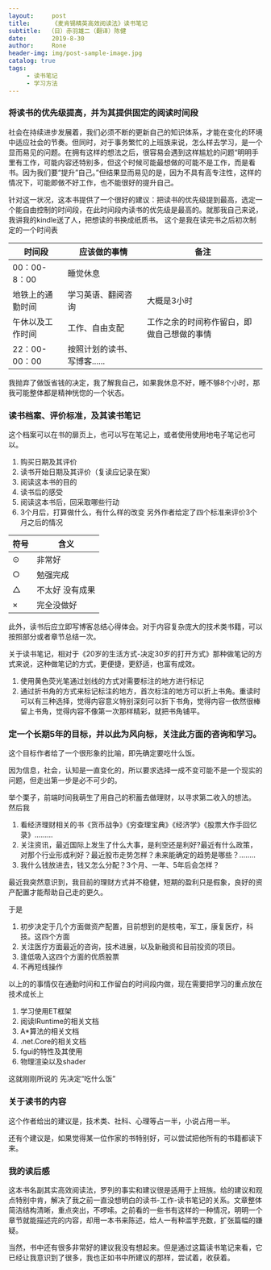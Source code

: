 ```yaml
---
layout:     post
title:      《麦肯锡精英高效阅读法》读书笔记
subtitle:  （日）赤羽雄二（翻译）陈健
date:       2019-8-30
author:     Rone
header-img: img/post-sample-image.jpg
catalog: true
tags:
     - 读书笔记
     - 学习方法
---
```



### 将读书的优先级提高，并为其提供固定的阅读时间段

社会在持续进步发展着，我们必须不断的更新自己的知识体系，才能在变化的环境中适应社会的节奏。但同时，对于事务繁忙的上班族来说，怎么样去学习，是一个显而易见的问题。在拥有这样的想法之后，很容易会遇到这样尴尬的问题“明明手里有工作，可能内容还特别多，但这个时候可能最想做的可能不是工作，而是看书。因为我们要“提升”自己。”但结果显而易见的是，因为不具有高专注性，这样的情况下，可能即做不好工作，也不能很好的提升自己。

针对这一状况，这本书提供了一个很好的建议：把读书的优先级提到最高，选定一个能自由控制的时间段，在此时间段内读书的优先级是最高的。就那我自己来说，我讲我的kindle送了人，把想读的书换成纸质书。
这个是我在读完书之后初次制定的一个时间表

 时间段 | 应该做的事情 | 备注
---|---|--- 
00：00-8：00 | 睡觉休息 |
地铁上的通勤时间 | 学习英语、翻阅咨询 | 大概是3小时
午休以及工作时间 | 工作、自由支配 | 工作之余的时间称作留白，即做自己想做的事情
22：00-00：00 | 按照计划的读书、写博客...... 

我抛弃了做饭省钱的决定，我了解我自己，如果我休息不好，睡不够8个小时，那我可能整体都是精神恍惚的一个状态。

### 读书档案、评价标准，及其读书笔记

这个档案可以在书的扉页上，也可以写在笔记上，或者使用使用地电子笔记也可以。

1. 购买日期及其评价
2. 读书开始日期及其评价（复读应记录在案）
3. 阅读这本书的目的
4. 读书后的感受
5. 阅读这本书后，回采取哪些行动
6. 3个月后，打算做什么，有什么样的改变
另外作者给定了四个标准来评价3个月之后的情况

 符号 | 含义
---|---
⊙ | 非常好
 ○ | 勉强完成
△ | 不太好 没有成果
 × | 完全没做好

此外，读书后应立即写博客总结心得体会。对于内容复杂庞大的技术类书籍，可以按照部分或者章节总结一次。

关于读书笔记，相对于《20岁的生活方式-决定30岁的打开方式》那种做笔记的方式来说，这种做笔记的方式，更便捷，更舒适，也富有成效。

1. 使用黄色荧光笔通过划线的方式对需要标注的地方进行标记
2. 通过折书角的方式来标记标注的地方，首次标注的地方可以折上书角。重读时可以有三种选择，觉得内容意义特别深刻可以折下书角，觉得内容一依然很棒留上书角，觉得内容不像第一次那样精彩，就把书角铺平。


### 定一个长期5年的目标，并以此为风向标，关注此方面的咨询和学习。

这个目标作者给了一个很形象的比喻，即先确定要吃什么饭。

因为信息，社会，认知是一直变化的，所以要求选择一成不变可能不是一个现实的问题，但走出第一步是必不可少的。

举个栗子，前端时间我萌生了用自己的积蓄去做理财，以寻求第二收入的想法。
然后我
1. 看经济理财相关的书《货币战争》《穷查理宝典》《经济学》《股票大作手回忆录》.........
2. 关注资讯，最近国际上发生了什么大事，是利空还是利好?最近有什么政策，对那个行业形成利好？最近股市走势怎样？未来能确定的趋势是哪些？........
3. 我什么钱放进去，钱又怎么分配？3个月、一年、5年后会怎样？

最近我突然意识到，我目前的理财方式并不稳健，短期的盈利只是假象，良好的资产配置才能帮助自己走的更久。

于是
1. 初步决定于几个方面做资产配置，目前想到的是核电，军工，康复医疗，科技。这四个方面
2. 关注医疗方面最近的咨询，技术进展，以及新融资和目前投资的项目。
3. 逢低吸入这四个方面的优质股票
4. 不再短线操作

以上的的事情仅在通勤时间和工作留白的时间段内做，现在需要把学习的重点放在技术成长上
1. 学习使用ET框架
2. 阅读IRuntime的相关文档
3. A*算法的相关文档
4. .net.Core的相关文档
5. fgui的特性及其使用
6. 物理渲染以及shader

这就刚刚所说的 先决定“吃什么饭”

### 关于读书的内容

这个作者给出的建议是，技术类、社科、心理等占一半，小说占用一半。

还有个建议是，如果觉得某一位作家的书特别好，可以尝试把他所有的书籍都读下来。

### 我的读后感

这本书名副其实高效阅读法，罗列的事实和建议很是适用于上班族。给的建议和观点特别中肯，解决了我之前一直没想明白的读书-工作-读书笔记的关系。文章整体简洁结构清晰，重点突出，不啰嗦。之前看的一些书有这样的一种情况，明明一个章节就能描述完的内容，却用一本书来陈述，给人一有种滥竽充数，扩张篇幅的嫌疑。

  当然，书中还有很多非常好的建议我没有想起来。但是通过这篇读书笔记来看，它已经让我意识到了很多，我也正如书中所建议的那样，尝试着，收获着。

